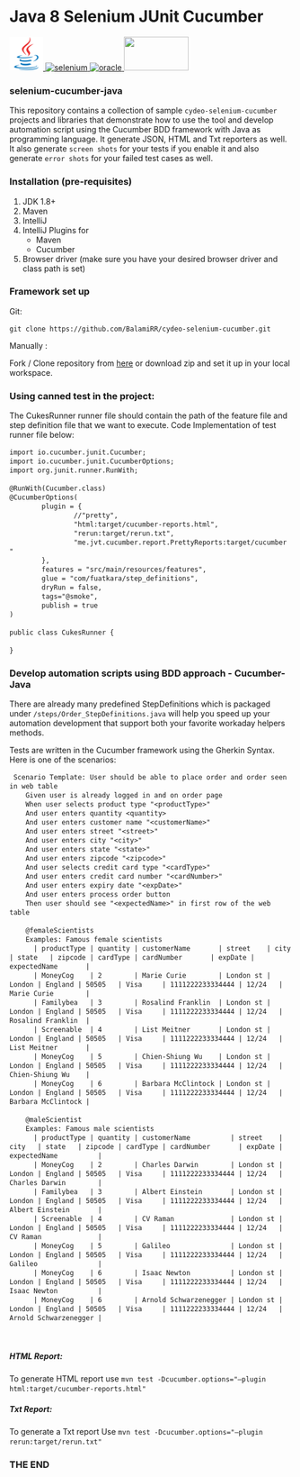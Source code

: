 # Java 8  Selenium  JUnit  Cucumber

<p align="left"> 

<a href="https://www.java.com" target="_blank" rel="noreferrer"> 
  <img src="https://raw.githubusercontent.com/devicons/devicon/master/icons/java/java-original.svg" alt="java" width="60" height="60"/> 
</a> 

<a href="https://www.selenium.dev" target="_blank" rel="noreferrer">
  <img src="https://selenium.dev/images/selenium_logo_square_green.png" alt="selenium" width="60" height="60"/> 
</a>    

<a href="https://www.oracle.com/" target="_blank" rel="noreferrer"> 
  <img src="https://lisacrispin.com/wp-content/uploads/2019/01/Screen-Shot-2019-01-17-at-12.13.33-PM.png" alt="oracle" width="60" height="60"/> 
</a>

<a href="https://encrypted-tbn0.gstatic.com/images?q=tbn:ANd9GcSPEOYG6Ap6vFoqv5bNXkDvnCa1yAqbDr_f_YQhXa97QwYXvNqWIvnCzpFJJz1ZwcLrwbM&usqp=CAU" rel="noreferrer">
  <img src="https://www.codeaffine.com/wp-content/uploads/2016/02/junit-lambda.png" width="115" height="60"/> 
</a> 
</p>

### selenium-cucumber-java

This repository contains a collection of sample `cydeo-selenium-cucumber` projects and libraries that demonstrate how to
use the tool and develop automation script using the Cucumber BDD framework with Java as programming language.
It generate JSON, HTML and Txt reporters as well. It also generate `screen shots` for your tests if you enable it and
also generate `error shots` for your failed test cases as well.

### Installation (pre-requisites)

1. JDK 1.8+ 
2. Maven 
3. IntelliJ
4. IntelliJ Plugins for
    - Maven
    - Cucumber
5. Browser driver (make sure you have your desired browser driver and class path is set)

### Framework set up

Git:

    git clone https://github.com/BalamiRR/cydeo-selenium-cucumber.git
 
Manually :

Fork / Clone repository from [here](https://github.com/BalamiRR/cydeo-selenium-cucumber/archive/main.zip) or download zip and set
it up in your local workspace.



### Using canned test in the project:

The CukesRunner runner file should contain the path of the feature file and step definition file that we want to execute. 
Code Implementation of test runner file below:

```
import io.cucumber.junit.Cucumber;
import io.cucumber.junit.CucumberOptions;
import org.junit.runner.RunWith;

@RunWith(Cucumber.class)
@CucumberOptions(
        plugin = {
                //"pretty",
                "html:target/cucumber-reports.html",
                "rerun:target/rerun.txt",
                "me.jvt.cucumber.report.PrettyReports:target/cucumber "
        },
        features = "src/main/resources/features",
        glue = "com/fuatkara/step_definitions",
        dryRun = false, 
        tags="@smoke",
        publish = true
)

public class CukesRunner {

}
```

### Develop automation scripts using BDD approach - Cucumber-Java

There are already many predefined StepDefinitions which is packaged under `/steps/Order_StepDefinitions.java` will help you speed
up your automation development that support both your favorite workaday helpers methods.

Tests are written in the Cucumber framework using the Gherkin Syntax.
Here is one of the scenarios:

```
 Scenario Template: User should be able to place order and order seen in web table
    Given user is already logged in and on order page
    When user selects product type "<productType>"
    And user enters quantity <quantity>
    And user enters customer name "<customerName>"
    And user enters street "<street>"
    And user enters city "<city>"
    And user enters state "<state>"
    And user enters zipcode "<zipcode>"
    And user selects credit card type "<cardType>"
    And user enters credit card number "<cardNumber>"
    And user enters expiry date "<expDate>"
    And user enters process order button
    Then user should see "<expectedName>" in first row of the web table

    @femaleScientists
    Examples: Famous female scientists
      | productType | quantity | customerName       | street    | city   | state   | zipcode | cardType | cardNumber       | expDate | expectedName       |
      | MoneyCog    | 2        | Marie Curie        | London st | London | England | 50505   | Visa     | 1111222233334444 | 12/24   | Marie Curie        |
      | Familybea   | 3        | Rosalind Franklin  | London st | London | England | 50505   | Visa     | 1111222233334444 | 12/24   | Rosalind Franklin  |
      | Screenable  | 4        | List Meitner       | London st | London | England | 50505   | Visa     | 1111222233334444 | 12/24   | List Meitner       |
      | MoneyCog    | 5        | Chien-Shiung Wu    | London st | London | England | 50505   | Visa     | 1111222233334444 | 12/24   | Chien-Shiung Wu    |
      | MoneyCog    | 6        | Barbara McClintock | London st | London | England | 50505   | Visa     | 1111222233334444 | 12/24   | Barbara McClintock |

    @maleScientist
    Examples: Famous male scientists
      | productType | quantity | customerName          | street    | city   | state   | zipcode | cardType | cardNumber       | expDate | expectedName          |
      | MoneyCog    | 2        | Charles Darwin        | London st | London | England | 50505   | Visa     | 1111222233334444 | 12/24   | Charles Darwin        |
      | Familybea   | 3        | Albert Einstein       | London st | London | England | 50505   | Visa     | 1111222233334444 | 12/24   | Albert Einstein       |
      | Screenable  | 4        | CV Raman              | London st | London | England | 50505   | Visa     | 1111222233334444 | 12/24   | CV Raman              |
      | MoneyCog    | 5        | Galileo               | London st | London | England | 50505   | Visa     | 1111222233334444 | 12/24   | Galileo               |
      | MoneyCog    | 6        | Isaac Newton          | London st | London | England | 50505   | Visa     | 1111222233334444 | 12/24   | Isaac Newton          |
      | MoneyCog    | 6        | Arnold Schwarzenegger | London st | London | England | 50505   | Visa     | 1111222233334444 | 12/24   | Arnold Schwarzenegger |
      
     
```


##### HTML Report:

To generate HTML report use  `mvn test -Dcucumber.options="–plugin html:target/cucumber-reports.html"`

##### Txt Report:

To generate a Txt report Use `mvn test -Dcucumber.options="–plugin rerun:target/rerun.txt"`


### THE END
